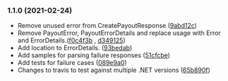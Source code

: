 ### 1.1.0 (2021-02-24)

*  Remove unused error from CreatePayoutResponse ([9abd12c](https://github.com/paypal/Payouts-DotNet-SDK/commits/9abd12cfbe35097e600500952f0a445295e3ea80))
*  Remove PayoutError, PayoutErrorDetails and replace usage with Error and ErrorDetails.([f0c4f3b](https://github.com/paypal/Payouts-DotNet-SDK/pull/7/commits/f0c4f3b3972f330dbe99e4a0f6c95156ddeb4e56) , [d349125](https://github.com/paypal/Payouts-DotNet-SDK/commits/d349125fde8ef92fa5b938ffd48a41fc0f5ff9d0))
*  Add location to ErrorDetails. ([93bedab](https://github.com/paypal/Payouts-DotNet-SDK/commits/93bedabfb5f64fc16c68314dec0a815f65062052))
*  Add samples for parsing failure responses ([51cfcbe](https://github.com/paypal/Payouts-DotNet-SDK/commits/51cfcbec5f97c54b21804806349ec15dd9384c8c))
*  Add tests for failure cases ([089e9a0](https://github.com/paypal/Payouts-DotNet-SDK/commits/089e9a0313def129b13df8afc577bd0ebd3e4109))
*  Changes to travis to test against multiple .NET versions ([65b890f](https://github.com/paypal/Payouts-DotNet-SDK/commits/65b890fa767b210d5143c7fa346dd16540a50687))
